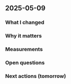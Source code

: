 ## 2025-05-09

### What I changed


### Why it matters

### Measurements


### Open questions

### Next actions (tomorrow)

